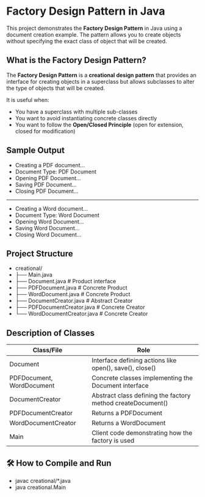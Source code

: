 #  Factory Design Pattern in Java

This project demonstrates the **Factory Design Pattern** in Java using a document creation example. The pattern allows you to create objects without specifying the exact class of object that will be created.

##  What is the Factory Design Pattern?

The **Factory Design Pattern** is a **creational design pattern** that provides an interface for creating objects in a superclass but allows subclasses to alter the type of objects that will be created.

It is useful when:
- You have a superclass with multiple sub-classes
- You want to avoid instantiating concrete classes directly
- You want to follow the **Open/Closed Principle** (open for extension, closed for modification)

 ## Sample Output

   - Creating a PDF document...
  - Document Type: PDF Document
  - Opening PDF Document...
  - Saving PDF Document...
  - Closing PDF Document...

--------------------------

- Creating a Word document...
- Document Type: Word Document
- Opening Word Document...
- Saving Word Document...
- Closing Word Document...

##  Project Structure

- creational/
- ├── Main.java
- ├── Document.java # Product interface
- ├── PDFDocument.java # Concrete Product
- ├── WordDocument.java # Concrete Product
- ├── DocumentCreator.java # Abstract Creator
- ├── PDFDocumentCreator.java # Concrete Creator
- └── WordDocumentCreator.java # Concrete Creator

##  Description of Classes

| Class/File                  | Role                                                          |
|----------------------------|--------------------------------------------------------------- |
| Document                   | Interface defining actions like open(), save(), close()        |
| PDFDocument, WordDocument  | Concrete classes implementing the Document interface           |
| DocumentCreator            | Abstract class defining the factory method createDocument()    |
| PDFDocumentCreator         | Returns a PDFDocument                                          |
| WordDocumentCreator        | Returns a WordDocument                                         |
| Main                       | Client code demonstrating how the factory is used              |


## 🛠️ How to Compile and Run

- javac creational/*.java
- java creational.Main

